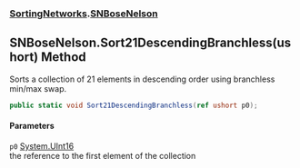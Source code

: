 ### [SortingNetworks](SortingNetworks.md 'SortingNetworks').[SNBoseNelson](SortingNetworks_SNBoseNelson.md 'SortingNetworks.SNBoseNelson')
## SNBoseNelson.Sort21DescendingBranchless(ushort) Method
Sorts a collection of 21 elements in descending order using branchless min/max swap.  
```csharp
public static void Sort21DescendingBranchless(ref ushort p0);
```
#### Parameters
<a name='SortingNetworks_SNBoseNelson_Sort21DescendingBranchless(ushort)_p0'></a>
`p0` [System.UInt16](https://docs.microsoft.com/en-us/dotnet/api/System.UInt16 'System.UInt16')  
the reference to the first element of the collection
  
